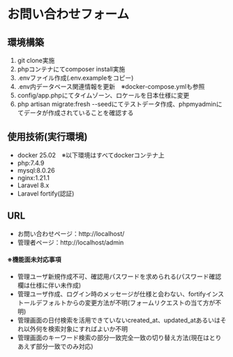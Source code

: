# お問い合わせフォーム

## 環境構築
1. git clone実施
1. phpコンテナにてcomposer install実施
1. .envファイル作成(.env.exampleをコピー)
1. .env内データベース関連情報を更新　※docker-compose.ymlも参照
1. config/app.phpにてタイムゾーン、ロケールを日本仕様に変更
1. php artisan migrate:fresh --seedにてテストデータ作成、phpmyadminにてデータが作成されていることを確認する

## 使用技術(実行環境)
- docker 25.02　※以下環境はすべてdockerコンテナ上
- php:7.4.9
- mysql:8.0.26
- nginx:1.21.1
- Laravel 8.x
- Laravel fortify(認証)

## URL
- お問い合わせページ：http://localhost/
- 管理者ページ：http://localhost/admin

#### ※機能面未対応事項
- 管理ユーザ新規作成不可、確認用パスワードを求められる(パスワード確認欄は仕様に伴い未作成)
- 管理ユーザ作成、ログイン時のメッセージが仕様と会わない、fortifyインストールデフォルトからの変更方法が不明(フォームリクエストの当て方が不明)
- 管理画面の日付検索を活用できていないcreated_at、updated_atあるいはそれ以外何を検索対象にすればよいか不明
- 管理画面のキーワード検索の部分一致完全一致の切り替え方法(現在はとりあえず部分一致でのみ対応)